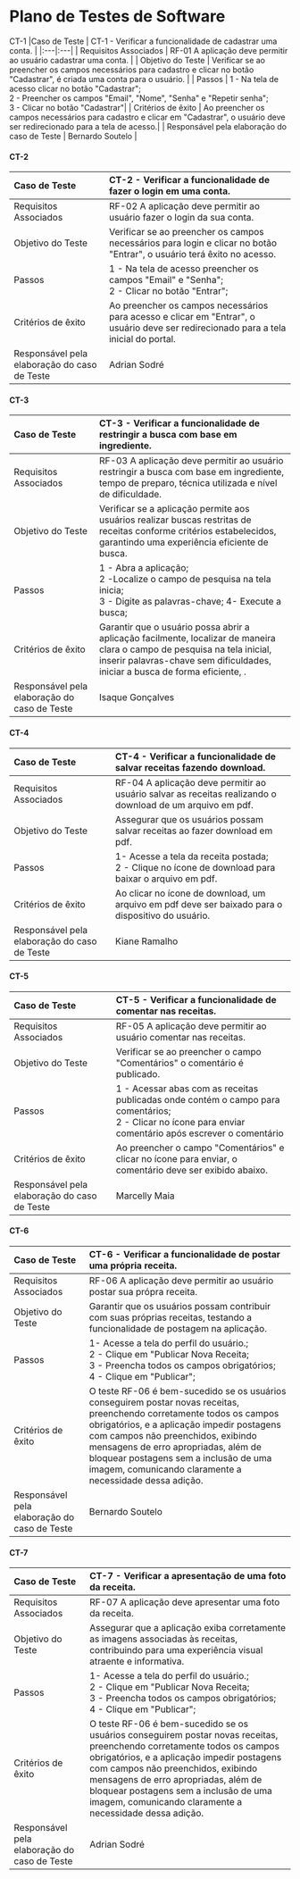 # Plano de Testes de Software
CT-1
|Caso de Teste    | CT-1 - Verificar a funcionalidade de cadastrar uma conta. |
|:---|:---|
| Requisitos Associados | RF-01	A aplicação deve permitir ao usuário cadastrar uma conta. |
| Objetivo do Teste | Verificar se ao preencher os campos necessários para cadastro e clicar no botão "Cadastrar", é criada uma conta para o usuário. |
| Passos | 1 - Na tela de acesso clicar no botão "Cadastrar";<br> 2 - Preencher os campos "Email", "Nome", "Senha" e "Repetir senha";<br> 3 - Clicar no botão "Cadastrar"|
| Critérios de êxito | Ao preencher os campos necessários para cadastro e clicar em "Cadastrar", o usuário deve ser redirecionado para a tela de acesso.|
| Responsável pela elaboração do caso de Teste | Bernardo Soutelo |
#### CT-2
|Caso de Teste    | CT-2 - Verificar a funcionalidade de fazer o login em uma conta. |
|:---|:---|
| Requisitos Associados | RF-02	A aplicação deve permitir ao usuário fazer o login da sua conta. |
| Objetivo do Teste | Verificar se ao preencher os campos necessários para login e clicar no botão "Entrar", o usuário terá êxito no acesso. |
| Passos | 1 - Na tela de acesso preencher os campos "Email" e "Senha";<br> 2 - Clicar no botão "Entrar";<br> |
| Critérios de êxito | Ao preencher os campos necessários para acesso e clicar em "Entrar", o usuário deve ser redirecionado para a tela inicial do portal.|
| Responsável pela elaboração do caso de Teste | Adrian Sodré |
#### CT-3
|Caso de Teste    | CT-3 - Verificar a funcionalidade de restringir a busca com base em ingrediente. |
|:---|:---|
| Requisitos Associados |RF-03	A aplicação deve permitir ao usuário restringir a busca com base em ingrediente, tempo de preparo, técnica utilizada e nível de dificuldade. |
| Objetivo do Teste | Verificar se a aplicação permite aos usuários realizar buscas restritas de receitas conforme critérios estabelecidos, garantindo uma experiência eficiente de busca. |
| Passos | 1 - Abra a aplicação; <br> 2 -Localize o campo de pesquisa na tela inicia; <br> 3 - Digite as palavras-chave; 4- Execute a busca; |
| Critérios de êxito | Garantir que o usuário possa abrir a aplicação facilmente, localizar de maneira clara o campo de pesquisa na tela inicial, inserir palavras-chave sem dificuldades, iniciar a busca de forma eficiente, .|
| Responsável pela elaboração do caso de Teste |Isaque Gonçalves |
#### CT-4
|Caso de Teste    | CT-4 - Verificar a funcionalidade de salvar receitas fazendo download. |
|:---|:---|
| Requisitos Associados | RF-04	A aplicação deve permitir ao usuário salvar as receitas realizando o download de um arquivo em pdf. |
| Objetivo do Teste | Assegurar que os usuários possam salvar receitas ao fazer download em pdf.   |
| Passos | 1- Acesse a tela da receita postada;<br> 2 - Clique no ícone de download para baixar o arquivo em pdf.<br> |
| Critérios de êxito | Ao clicar no ícone de download, um arquivo em pdf deve ser baixado para o dispositivo do usuário. |
| Responsável pela elaboração do caso de Teste | Kiane Ramalho |

#### CT-5
|Caso de Teste    | CT-5 - Verificar a funcionalidade de comentar nas receitas. |
|:---|:---|
| Requisitos Associados | RF-05	A aplicação deve permitir ao usuário comentar nas receitas. |
| Objetivo do Teste | Verificar se ao preencher o campo "Comentários" o comentário é publicado. |
| Passos | 1 - Acessar abas com as receitas publicadas onde contém o campo para comentários;<br> 2 - Clicar no ícone para enviar comentário após escrever o comentário|
| Critérios de êxito | Ao preencher o campo "Comentários" e clicar no ícone para enviar, o comentário deve ser exibido abaixo.  |
| Responsável pela elaboração do caso de Teste | Marcelly Maia |
#### CT-6
|Caso de Teste    | CT-6 - Verificar a funcionalidade de postar uma própria receita. |
|:---|:---|
| Requisitos Associados | RF-06	A aplicação deve permitir ao usuário postar sua própra receita. |
| Objetivo do Teste | Garantir que os usuários possam contribuir com suas próprias receitas, testando a funcionalidade de postagem na aplicação. |
| Passos | 1- Acesse a tela do perfil do usuário.;<br> 2 - Clique em "Publicar Nova Receita;<br> 3 - Preencha todos os campos obrigatórios; <br> 4 - Clique em "Publicar";<br>  |
| Critérios de êxito | O teste RF-06 é bem-sucedido se os usuários conseguirem postar novas receitas, preenchendo corretamente todos os campos obrigatórios, e a aplicação impedir postagens com campos não preenchidos, exibindo mensagens de erro apropriadas, além de bloquear postagens sem a inclusão de uma imagem, comunicando claramente a necessidade dessa adição. |
| Responsável pela elaboração do caso de Teste | Bernardo Soutelo |
#### CT-7
|Caso de Teste    | CT-7 - Verificar a apresentação de uma foto da receita. |
|:---|:---|
| Requisitos Associados | RF-07	A aplicação deve apresentar uma foto da receita. |
| Objetivo do Teste | Assegurar que a aplicação exiba corretamente as imagens associadas às receitas, contribuindo para uma experiência visual atraente e informativa. |
| Passos |  1- Acesse a tela do perfil do usuário.;<br> 2 - Clique em "Publicar Nova Receita;<br> 3 - Preencha todos os campos obrigatórios; <br> 4 - Clique em "Publicar";<br> |
| Critérios de êxito | O teste RF-06 é bem-sucedido se os usuários conseguirem postar novas receitas, preenchendo corretamente todos os campos obrigatórios, e a aplicação impedir postagens com campos não preenchidos, exibindo mensagens de erro apropriadas, além de bloquear postagens sem a inclusão de uma imagem, comunicando claramente a necessidade dessa adição. |
| Responsável pela elaboração do caso de Teste | Adrian Sodré |
 
